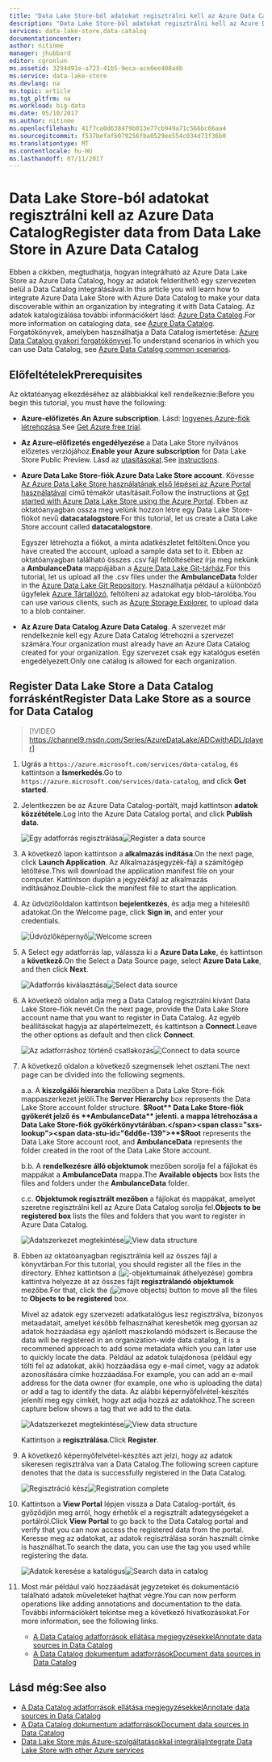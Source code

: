 ```yaml
---
title: "Data Lake Store-ból adatokat regisztrálni kell az Azure Data Catalog |} Microsoft Docs"
description: "Data Lake Store-ból adatokat regisztrálni kell az Azure Data Catalog"
services: data-lake-store,data-catalog
documentationcenter: 
author: nitinme
manager: jhubbard
editor: cgronlun
ms.assetid: 3294d91e-a723-41b5-9eca-ace0ee408a4b
ms.service: data-lake-store
ms.devlang: na
ms.topic: article
ms.tgt_pltfrm: na
ms.workload: big-data
ms.date: 05/10/2017
ms.author: nitinme
ms.openlocfilehash: 41f7ca0d638479b013e77cb949a71c566bc66aa4
ms.sourcegitcommit: f537befafb079256fba0529ee554c034d73f36b0
ms.translationtype: MT
ms.contentlocale: hu-HU
ms.lasthandoff: 07/11/2017
---
```

# <a name="register-data-from-data-lake-store-in-azure-data-catalog"></a><span data-ttu-id="6dd6e-103">Data Lake Store-ból adatokat regisztrálni kell az Azure Data Catalog</span><span class="sxs-lookup"><span data-stu-id="6dd6e-103">Register data from Data Lake Store in Azure Data Catalog</span></span>
<span data-ttu-id="6dd6e-104">Ebben a cikkben, megtudhatja, hogyan integrálható az Azure Data Lake Store az Azure Data Catalog, hogy az adatok felderíthető egy szervezeten belül a Data Catalog integrálásával.</span><span class="sxs-lookup"><span data-stu-id="6dd6e-104">In this article you will learn how to integrate Azure Data Lake Store with Azure Data Catalog to make your data discoverable within an organization by integrating it with Data Catalog.</span></span> <span data-ttu-id="6dd6e-105">Az adatok katalogizálása további információkért lásd: [Azure Data Catalog](../data-catalog/data-catalog-what-is-data-catalog.md).</span><span class="sxs-lookup"><span data-stu-id="6dd6e-105">For more information on cataloging data, see [Azure Data Catalog](../data-catalog/data-catalog-what-is-data-catalog.md).</span></span> <span data-ttu-id="6dd6e-106">Forgatókönyvek, amelyben használhatja a Data Catalog ismertetése: [Azure Data Catalog gyakori forgatókönyvei](../data-catalog/data-catalog-common-scenarios.md).</span><span class="sxs-lookup"><span data-stu-id="6dd6e-106">To understand scenarios in which you can use Data Catalog, see [Azure Data Catalog common scenarios](../data-catalog/data-catalog-common-scenarios.md).</span></span>

## <a name="prerequisites"></a><span data-ttu-id="6dd6e-107">Előfeltételek</span><span class="sxs-lookup"><span data-stu-id="6dd6e-107">Prerequisites</span></span>
<span data-ttu-id="6dd6e-108">Az oktatóanyag elkezdéséhez az alábbiakkal kell rendelkeznie:</span><span class="sxs-lookup"><span data-stu-id="6dd6e-108">Before you begin this tutorial, you must have the following:</span></span>

* <span data-ttu-id="6dd6e-109">**Azure-előfizetés**.</span><span class="sxs-lookup"><span data-stu-id="6dd6e-109">**An Azure subscription**.</span></span> <span data-ttu-id="6dd6e-110">Lásd: [Ingyenes Azure-fiók létrehozása](https://azure.microsoft.com/pricing/free-trial/).</span><span class="sxs-lookup"><span data-stu-id="6dd6e-110">See [Get Azure free trial](https://azure.microsoft.com/pricing/free-trial/).</span></span>
* <span data-ttu-id="6dd6e-111">**Az Azure-előfizetés engedélyezése** a Data Lake Store nyilvános előzetes verziójához.</span><span class="sxs-lookup"><span data-stu-id="6dd6e-111">**Enable your Azure subscription** for Data Lake Store Public Preview.</span></span> <span data-ttu-id="6dd6e-112">Lásd az [utasításokat](data-lake-store-get-started-portal.md).</span><span class="sxs-lookup"><span data-stu-id="6dd6e-112">See [instructions](data-lake-store-get-started-portal.md).</span></span>
* <span data-ttu-id="6dd6e-113">**Azure Data Lake Store-fiók**.</span><span class="sxs-lookup"><span data-stu-id="6dd6e-113">**Azure Data Lake Store account**.</span></span> <span data-ttu-id="6dd6e-114">Kövesse [Az Azure Data Lake Store használatának első lépései az Azure Portal használatával](data-lake-store-get-started-portal.md) című témakör utasításait.</span><span class="sxs-lookup"><span data-stu-id="6dd6e-114">Follow the instructions at [Get started with Azure Data Lake Store using the Azure Portal](data-lake-store-get-started-portal.md).</span></span> <span data-ttu-id="6dd6e-115">Ebben az oktatóanyagban ossza meg velünk hozzon létre egy Data Lake Store-fiókot nevű **datacatalogstore**.</span><span class="sxs-lookup"><span data-stu-id="6dd6e-115">For this tutorial, let us create a Data Lake Store account called **datacatalogstore**.</span></span>

    <span data-ttu-id="6dd6e-116">Egyszer létrehozta a fiókot, a minta adatkészletet feltölteni.</span><span class="sxs-lookup"><span data-stu-id="6dd6e-116">Once you have created the account, upload a sample data set to it.</span></span> <span data-ttu-id="6dd6e-117">Ebben az oktatóanyagban található összes .csv fájl feltöltéséhez írja meg nekünk a **AmbulanceData** mappájában a [Azure Data Lake Git-tárház](https://github.com/Azure/usql/tree/master/Examples/Samples/Data/AmbulanceData/).</span><span class="sxs-lookup"><span data-stu-id="6dd6e-117">For this tutorial, let us upload all the .csv files under the **AmbulanceData** folder in the [Azure Data Lake Git Repository](https://github.com/Azure/usql/tree/master/Examples/Samples/Data/AmbulanceData/).</span></span> <span data-ttu-id="6dd6e-118">Használhatja például a különböző ügyfelek [Azure Tártallózó](http://storageexplorer.com/), feltölteni az adatokat egy blob-tárolóba.</span><span class="sxs-lookup"><span data-stu-id="6dd6e-118">You can use various clients, such as [Azure Storage Explorer](http://storageexplorer.com/), to upload data to a blob container.</span></span>
* <span data-ttu-id="6dd6e-119">**Az Azure Data Catalog**.</span><span class="sxs-lookup"><span data-stu-id="6dd6e-119">**Azure Data Catalog**.</span></span> <span data-ttu-id="6dd6e-120">A szervezet már rendelkeznie kell egy Azure Data Catalog létrehozni a szervezet számára.</span><span class="sxs-lookup"><span data-stu-id="6dd6e-120">Your organization must already have an Azure Data Catalog created for your organization.</span></span> <span data-ttu-id="6dd6e-121">Egy szervezet csak egy katalógus esetén engedélyezett.</span><span class="sxs-lookup"><span data-stu-id="6dd6e-121">Only one catalog is allowed for each organization.</span></span>

## <a name="register-data-lake-store-as-a-source-for-data-catalog"></a><span data-ttu-id="6dd6e-122">Register Data Lake Store a Data Catalog forrásként</span><span class="sxs-lookup"><span data-stu-id="6dd6e-122">Register Data Lake Store as a source for Data Catalog</span></span>

> [!VIDEO https://channel9.msdn.com/Series/AzureDataLake/ADCwithADL/player]

1. <span data-ttu-id="6dd6e-123">Ugrás a `https://azure.microsoft.com/services/data-catalog`, és kattintson a **Ismerkedés**.</span><span class="sxs-lookup"><span data-stu-id="6dd6e-123">Go to `https://azure.microsoft.com/services/data-catalog`, and click **Get started**.</span></span>
2. <span data-ttu-id="6dd6e-124">Jelentkezzen be az Azure Data Catalog-portált, majd kattintson **adatok közzététele**.</span><span class="sxs-lookup"><span data-stu-id="6dd6e-124">Log into the Azure Data Catalog portal, and click **Publish data**.</span></span>

    <span data-ttu-id="6dd6e-125">![Egy adatforrás regisztrálása](./media/data-lake-store-with-data-catalog/register-data-source.png "egy adatforrás regisztrálása")</span><span class="sxs-lookup"><span data-stu-id="6dd6e-125">![Register a data source](./media/data-lake-store-with-data-catalog/register-data-source.png "Register a data source")</span></span>
3. <span data-ttu-id="6dd6e-126">A következő lapon kattintson a **alkalmazás indítása**.</span><span class="sxs-lookup"><span data-stu-id="6dd6e-126">On the next page, click **Launch Application**.</span></span> <span data-ttu-id="6dd6e-127">Az Alkalmazásjegyzék-fájl a számítógép letöltése.</span><span class="sxs-lookup"><span data-stu-id="6dd6e-127">This will download the application manifest file on your computer.</span></span> <span data-ttu-id="6dd6e-128">Kattintson duplán a jegyzékfájl az alkalmazás indításához.</span><span class="sxs-lookup"><span data-stu-id="6dd6e-128">Double-click the manifest file to start the application.</span></span>
4. <span data-ttu-id="6dd6e-129">Az üdvözlőoldalon kattintson **bejelentkezés**, és adja meg a hitelesítő adatokat.</span><span class="sxs-lookup"><span data-stu-id="6dd6e-129">On the Welcome page, click **Sign in**, and enter your credentials.</span></span>

    <span data-ttu-id="6dd6e-130">![Üdvözlőképernyő](./media/data-lake-store-with-data-catalog/welcome.screen.png "üdvözlőképernyője")</span><span class="sxs-lookup"><span data-stu-id="6dd6e-130">![Welcome screen](./media/data-lake-store-with-data-catalog/welcome.screen.png "Welcome screen")</span></span>
5. <span data-ttu-id="6dd6e-131">A Select egy adatforrás lap, válassza ki a **Azure Data Lake**, és kattintson a **következő**.</span><span class="sxs-lookup"><span data-stu-id="6dd6e-131">On the Select a Data Source page, select **Azure Data Lake**, and then click **Next**.</span></span>

    <span data-ttu-id="6dd6e-132">![Adatforrás kiválasztása](./media/data-lake-store-with-data-catalog/select-source.png "adatforrás kiválasztása")</span><span class="sxs-lookup"><span data-stu-id="6dd6e-132">![Select data source](./media/data-lake-store-with-data-catalog/select-source.png "Select data source")</span></span>
6. <span data-ttu-id="6dd6e-133">A következő oldalon adja meg a Data Catalog regisztrálni kívánt Data Lake Store-fiók nevét.</span><span class="sxs-lookup"><span data-stu-id="6dd6e-133">On the next page, provide the Data Lake Store account name that you want to register in Data Catalog.</span></span> <span data-ttu-id="6dd6e-134">Az egyéb beállításokat hagyja az alapértelmezett, és kattintson a **Connect**.</span><span class="sxs-lookup"><span data-stu-id="6dd6e-134">Leave the other options as default and then click **Connect**.</span></span>

    <span data-ttu-id="6dd6e-135">![Az adatforráshoz történő csatlakozás](./media/data-lake-store-with-data-catalog/connect-to-source.png "az adatforráshoz történő csatlakozás")</span><span class="sxs-lookup"><span data-stu-id="6dd6e-135">![Connect to data source](./media/data-lake-store-with-data-catalog/connect-to-source.png "Connect to data source")</span></span>
7. <span data-ttu-id="6dd6e-136">A következő oldalon a következő szegmensek lehet osztani.</span><span class="sxs-lookup"><span data-stu-id="6dd6e-136">The next page can be divided into the following segments.</span></span>

    <span data-ttu-id="6dd6e-137">a.</span><span class="sxs-lookup"><span data-stu-id="6dd6e-137">a.</span></span> <span data-ttu-id="6dd6e-138">A **kiszolgálói hierarchia** mezőben a Data Lake Store-fiók mappaszerkezet jelöli.</span><span class="sxs-lookup"><span data-stu-id="6dd6e-138">The **Server Hierarchy** box represents the Data Lake Store account folder structure.</span></span> <span data-ttu-id="6dd6e-139">**$Root** Data Lake Store-fiók gyökerét jelző és **AmbulanceData** jelenti. a mappa létrehozása a Data Lake Store-fiók gyökérkönyvtárában.</span><span class="sxs-lookup"><span data-stu-id="6dd6e-139">**$Root** represents the Data Lake Store account root, and **AmbulanceData** represents the folder created in the root of the Data Lake Store account.</span></span>

    <span data-ttu-id="6dd6e-140">b.</span><span class="sxs-lookup"><span data-stu-id="6dd6e-140">b.</span></span> <span data-ttu-id="6dd6e-141">A **rendelkezésre álló objektumok** mezőben sorolja fel a fájlokat és mappákat a **AmbulanceData** mappa.</span><span class="sxs-lookup"><span data-stu-id="6dd6e-141">The **Available objects** box lists the files and folders under the **AmbulanceData** folder.</span></span>

    <span data-ttu-id="6dd6e-142">c.</span><span class="sxs-lookup"><span data-stu-id="6dd6e-142">c.</span></span> <span data-ttu-id="6dd6e-143">**Objektumok regisztrált mezőben** a fájlokat és mappákat, amelyet szeretne regisztrálni kell az Azure Data Catalog sorolja fel.</span><span class="sxs-lookup"><span data-stu-id="6dd6e-143">**Objects to be registered box** lists the files and folders that you want to register in Azure Data Catalog.</span></span>

    <span data-ttu-id="6dd6e-144">![Adatszerkezet megtekintése](./media/data-lake-store-with-data-catalog/view-data-structure.png "adatszerkezet megtekintése")</span><span class="sxs-lookup"><span data-stu-id="6dd6e-144">![View data structure](./media/data-lake-store-with-data-catalog/view-data-structure.png "View data structure")</span></span>
8. <span data-ttu-id="6dd6e-145">Ebben az oktatóanyagban regisztrálnia kell az összes fájl a könyvtárban.</span><span class="sxs-lookup"><span data-stu-id="6dd6e-145">For this tutorial, you should register all the files in the directory.</span></span> <span data-ttu-id="6dd6e-146">Ehhez kattintson a (![-objektumainak áthelyezése](./media/data-lake-store-with-data-catalog/move-objects.png "-objektumainak áthelyezése")) gombra kattintva helyezze át az összes fájlt **regisztrálandó objektumok** mezőbe.</span><span class="sxs-lookup"><span data-stu-id="6dd6e-146">For that, click the (![move objects](./media/data-lake-store-with-data-catalog/move-objects.png "Move objects")) button to move all the files to **Objects to be registered** box.</span></span>

    <span data-ttu-id="6dd6e-147">Mivel az adatok egy szervezeti adatkatalógus lesz regisztrálva, bizonyos metaadatait, amelyet később felhasználhat kereshetők meg gyorsan az adatok hozzáadása egy ajánlott maszkolandó módszert is.</span><span class="sxs-lookup"><span data-stu-id="6dd6e-147">Because the data will be registered in an organization-wide data catalog, it is a recommened approach to add some metadata which you can later use to quickly locate the data.</span></span> <span data-ttu-id="6dd6e-148">Például az adatok tulajdonosa (például egy tölti fel az adatokat, akik) hozzáadása egy e-mail címet, vagy az adatok azonosítására címke hozzáadása.</span><span class="sxs-lookup"><span data-stu-id="6dd6e-148">For example, you can add an e-mail address for the data owner (for example, one who is uploading the data) or add a tag to identify the data.</span></span> <span data-ttu-id="6dd6e-149">Az alábbi képernyőfelvétel-készítés jeleníti meg egy címkét, hogy azt adja hozzá az adatokhoz.</span><span class="sxs-lookup"><span data-stu-id="6dd6e-149">The screen capture below shows a tag that we add to the data.</span></span>

    <span data-ttu-id="6dd6e-150">![Adatszerkezet megtekintése](./media/data-lake-store-with-data-catalog/view-selected-data-structure.png "adatszerkezet megtekintése")</span><span class="sxs-lookup"><span data-stu-id="6dd6e-150">![View data structure](./media/data-lake-store-with-data-catalog/view-selected-data-structure.png "View data structure")</span></span>

    <span data-ttu-id="6dd6e-151">Kattintson a **regisztrálása**.</span><span class="sxs-lookup"><span data-stu-id="6dd6e-151">Click **Register**.</span></span>
9. <span data-ttu-id="6dd6e-152">A következő képernyőfelvétel-készítés azt jelzi, hogy az adatok sikeresen regisztrálva van a Data Catalog.</span><span class="sxs-lookup"><span data-stu-id="6dd6e-152">The following screen capture denotes that the data is successfully registered in the Data Catalog.</span></span>

    <span data-ttu-id="6dd6e-153">![Regisztráció kész](./media/data-lake-store-with-data-catalog/registration-complete.png "adatszerkezet megtekintése")</span><span class="sxs-lookup"><span data-stu-id="6dd6e-153">![Registration complete](./media/data-lake-store-with-data-catalog/registration-complete.png "View data structure")</span></span>
10. <span data-ttu-id="6dd6e-154">Kattintson a **View Portal** lépjen vissza a Data Catalog-portált, és győződjön meg arról, hogy érhetők el a regisztrált adategységeket a portálról.</span><span class="sxs-lookup"><span data-stu-id="6dd6e-154">Click **View Portal** to go back to the Data Catalog portal and verify that you can now access the registered data from the portal.</span></span> <span data-ttu-id="6dd6e-155">Keresse meg az adatokat, az adatok regisztrálása során használt címke is használhat.</span><span class="sxs-lookup"><span data-stu-id="6dd6e-155">To search the data, you can use the tag you used while registering the data.</span></span>

     <span data-ttu-id="6dd6e-156">![Adatok keresése a katalógus](./media/data-lake-store-with-data-catalog/search-data-in-catalog.png "keresés adatokat keressen a katalógusban")</span><span class="sxs-lookup"><span data-stu-id="6dd6e-156">![Search data in catalog](./media/data-lake-store-with-data-catalog/search-data-in-catalog.png "Search data in catalog")</span></span>
11. <span data-ttu-id="6dd6e-157">Most már például való hozzáadását jegyzeteket és dokumentáció található adatok műveleteket hajthat végre.</span><span class="sxs-lookup"><span data-stu-id="6dd6e-157">You can now perform operations like adding annotations and documentation to the data.</span></span> <span data-ttu-id="6dd6e-158">További információkért tekintse meg a következő hivatkozásokat.</span><span class="sxs-lookup"><span data-stu-id="6dd6e-158">For more information, see the following links.</span></span>

    * [<span data-ttu-id="6dd6e-159">A Data Catalog adatforrások ellátása megjegyzésekkel</span><span class="sxs-lookup"><span data-stu-id="6dd6e-159">Annotate data sources in Data Catalog</span></span>](../data-catalog/data-catalog-how-to-annotate.md)
    * [<span data-ttu-id="6dd6e-160">A Data Catalog dokumentum adatforrások</span><span class="sxs-lookup"><span data-stu-id="6dd6e-160">Document data sources in Data Catalog</span></span>](../data-catalog/data-catalog-how-to-documentation.md)

## <a name="see-also"></a><span data-ttu-id="6dd6e-161">Lásd még:</span><span class="sxs-lookup"><span data-stu-id="6dd6e-161">See also</span></span>
* [<span data-ttu-id="6dd6e-162">A Data Catalog adatforrások ellátása megjegyzésekkel</span><span class="sxs-lookup"><span data-stu-id="6dd6e-162">Annotate data sources in Data Catalog</span></span>](../data-catalog/data-catalog-how-to-annotate.md)
* [<span data-ttu-id="6dd6e-163">A Data Catalog dokumentum adatforrások</span><span class="sxs-lookup"><span data-stu-id="6dd6e-163">Document data sources in Data Catalog</span></span>](../data-catalog/data-catalog-how-to-documentation.md)
* [<span data-ttu-id="6dd6e-164">Data Lake Store más Azure-szolgáltatásokkal integrálja</span><span class="sxs-lookup"><span data-stu-id="6dd6e-164">Integrate Data Lake Store with other Azure services</span></span>](data-lake-store-integrate-with-other-services.md)
